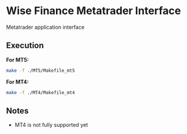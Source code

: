 # Wise Finance Metatrader Interface

Metatrader application interface

## Execution

**For MT5:**

```bash
make -f ./MT5/Makefile_mt5

```

**For MT4:**

```bash
make -f ./MT4/Makefile_mt4

```

## Notes

- MT4 is not fully supported yet
